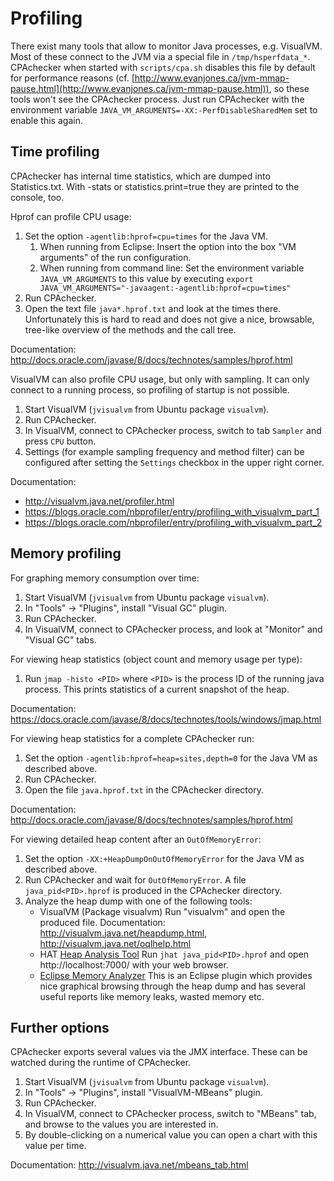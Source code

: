 Profiling
=========

There exist many tools that allow to monitor Java processes, e.g. VisualVM.
Most of these connect to the JVM via a special file in `/tmp/hsperfdata_*`.
CPAchecker when started with `scripts/cpa.sh`
disables this file by default for performance reasons
(cf. [http://www.evanjones.ca/jvm-mmap-pause.html](http://www.evanjones.ca/jvm-mmap-pause.html)),
so these tools won't see the CPAchecker process.
Just run CPAchecker with the environment variable
`JAVA_VM_ARGUMENTS=-XX:-PerfDisableSharedMem` set to enable this again.


Time profiling
--------------

CPAchecker has internal time statistics, which are dumped into Statistics.txt.
With -stats or statistics.print=true they are printed to the console, too.

Hprof can profile CPU usage:

1. Set the option `-agentlib:hprof=cpu=times` for the Java VM.
   1. When running from Eclipse: Insert the option into the box
      "VM arguments"  of the run configuration.
   2. When running from command line: Set the environment variable
      `JAVA_VM_ARGUMENTS` to this value by executing
      `export JAVA_VM_ARGUMENTS="-javaagent:-agentlib:hprof=cpu=times"`
2. Run CPAchecker.
3. Open the text file `java*.hprof.txt` and look at the times there.
   Unfortunately this is hard to read and does not give a nice, browsable,
   tree-like overview of the methods and the call tree.
   
Documentation: http://docs.oracle.com/javase/8/docs/technotes/samples/hprof.html

VisualVM can also profile CPU usage, but only with sampling.
It can only connect to a running process, so profiling of startup is not possible.

1. Start VisualVM (`jvisualvm` from Ubuntu package `visualvm`).
2. Run CPAchecker.
3. In VisualVM, connect to CPAchecker process, switch to tab `Sampler`
   and press `CPU` button.
4. Settings (for example sampling frequency and method filter)
   can be configured after setting the `Settings` checkbox in the upper right corner.
   
Documentation:

 - http://visualvm.java.net/profiler.html
 - https://blogs.oracle.com/nbprofiler/entry/profiling_with_visualvm_part_1
 - https://blogs.oracle.com/nbprofiler/entry/profiling_with_visualvm_part_2


Memory profiling
----------------

For graphing memory consumption over time:

1. Start VisualVM (`jvisualvm` from Ubuntu package `visualvm`).
2. In "Tools" -> "Plugins", install "Visual GC" plugin.
3. Run CPAchecker.
4. In VisualVM, connect to CPAchecker process,
   and look at "Monitor" and "Visual GC" tabs.

For viewing heap statistics (object count and memory usage per type):

1. Run `jmap -histo <PID>` where `<PID>` is the process ID of the running
   java process. This prints statistics of a current snapshot of the heap.
   
Documentation: https://docs.oracle.com/javase/8/docs/technotes/tools/windows/jmap.html

For viewing heap statistics for a complete CPAchecker run:

1. Set the option `-agentlib:hprof=heap=sites,depth=0` for the Java VM
   as described above.
2. Run CPAchecker.
3. Open the file `java.hprof.txt` in the CPAchecker directory.

Documentation: http://docs.oracle.com/javase/8/docs/technotes/samples/hprof.html

For viewing detailed heap content after an `OutOfMemoryError`:

1. Set the option `-XX:+HeapDumpOnOutOfMemoryError` for the Java VM
   as described above.
2. Run CPAchecker and wait for `OutOfMemoryError`. A file `java_pid<PID>.hprof`
   is produced in the CPAchecker directory.
3. Analyze the heap dump with one of the following tools:
   - VisualVM (Package visualvm)
     Run "visualvm" and open the produced file.
     Documentation: http://visualvm.java.net/heapdump.html, http://visualvm.java.net/oqlhelp.html
   - HAT [Heap Analysis Tool](https://docs.oracle.com/javase/8/docs/technotes/tools/unix/jhat.html)
     Run `jhat java_pid<PID>.hprof` and open http://localhost:7000/ with your web browser.
   - [Eclipse Memory Analyzer](http://eclipse.org/mat/)
     This is an Eclipse plugin which provides nice graphical browsing through the heap dump
     and has several useful reports like memory leaks, wasted memory etc.


Further options
---------------
CPAchecker exports several values via the JMX interface.
These can be watched during the runtime of CPAchecker.

1. Start VisualVM (`jvisualvm` from Ubuntu package `visualvm`).
2. In "Tools" -> "Plugins", install "VisualVM-MBeans" plugin.
3. Run CPAchecker.
4. In VisualVM, connect to CPAchecker process, switch to "MBeans" tab,
   and browse to the values you are interested in.
5. By double-clicking on a numerical value you can open a chart with this value per time.

Documentation: http://visualvm.java.net/mbeans_tab.html
